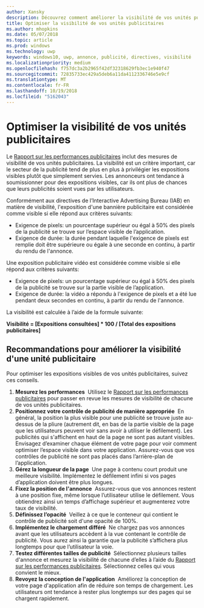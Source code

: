 ```yaml
---
author: Xansky
description: Découvrez comment améliorer la visibilité de vos unités publicitaires.
title: Optimiser la visibilité de vos unités publicitaires
ms.author: mhopkins
ms.date: 05/07/2018
ms.topic: article
ms.prod: windows
ms.technology: uwp
keywords: windows10, uwp, annonce, publicité, directives, visibilité
ms.localizationpriority: medium
ms.openlocfilehash: f757dc3a2b2965f42df32318629fb3ec1e940f47
ms.sourcegitcommit: 72835733ec429a5deb6a11da4112336746e5e9cf
ms.translationtype: MT
ms.contentlocale: fr-FR
ms.lasthandoff: 10/19/2018
ms.locfileid: "5162043"
---
```

# <a name="optimize-the-viewability-of-your-ad-units"></a>Optimiser la visibilité de vos unités publicitaires

Le [Rapport sur les performances publicitaires](../publish/advertising-performance-report.md) inclut des mesures de visibilité de vos unités publicitaires. La visibilité est un critère important, car le secteur de la publicité tend de plus en plus à privilégier les expositions visibles plutôt que simplement servies. Les annonceurs ont tendance à soumissionner pour des expositions visibles, car ils ont plus de chances que leurs publicités soient vues par les utilisateurs.  

Conformément aux directives de l’Interactive Advertising Bureau (IAB) en matière de visibilité, l'exposition d'une bannière publicitaire est considérée comme visible si elle répond aux critères suivants:

* Exigence de pixels: un pourcentage supérieur ou égal à 50% des pixels de la publicité se trouve sur l’espace visible de l’application.
* Exigence de durée: la durée pendant laquelle l'exigence de pixels est remplie doit être supérieure ou égale à une seconde en continu, à partir du rendu de l'annonce.

Une exposition publicitaire vidéo est considérée comme visible si elle répond aux critères suivants:

* Exigence de pixels: un pourcentage supérieur ou égal à 50% des pixels de la publicité se trouve sur la partie visible de l’application.
* Exigence de durée: la vidéo a répondu à l'exigence de pixels et a été lue pendant deux secondes en continu, à partir du rendu de l'annonce.

La visibilité est calculée à l’aide de la formule suivante:

**Visibilité = [Expositions consultées] * 100 / [Total des expositions publicitaires]**

## <a name="guidelines-to-improve-ad-unit-viewability"></a>Recommandations pour améliorer la visibilité d'une unité publicitaire

Pour optimiser les expositions visibles de vos unités publicitaires, suivez ces conseils.

1. **Mesurez les performances**&nbsp;&nbsp;Utilisez le [Rapport sur les performances publicitaires](../publish/advertising-performance-report.md) pour passer en revue les mesures de visibilité de chacune de vos unités publicitaires.
2.  **Positionnez votre contrôle de publicité de manière appropriée**&nbsp;&nbsp;En général, la position la plus visible pour une publicité se trouve juste au-dessus de la pliure (autrement dit, en bas de la partie visible de la page que les utilisateurs peuvent voir sans avoir à utiliser le défilement). Les publicités qui s'affichent en haut de la page ne sont pas autant visibles. Envisagez d’examiner chaque élément de votre page pour voir comment optimiser l’espace visible dans votre application. Assurez-vous que vos contrôles de publicité ne sont pas placés dans l’arrière-plan de l’application.
3.  **Gérez la longueur de la page**&nbsp;&nbsp;Une page à contenu court produit une meilleure visibilité. Implémentez le défilement infini si vos pages d’application doivent être plus longues.
4.  **Fixez la position de l'annonce**&nbsp;&nbsp;Assurez-vous que vos annonces restent à une position fixe, même lorsque l’utilisateur utilise le défilement. Vous obtiendrez ainsi un temps d’affichage supérieur et augmenterez votre taux de visibilité.
5.  **Définissez l’opacité**&nbsp;&nbsp;Veillez à ce que le conteneur qui contient le contrôle de publicité soit d'une opacité de 100%.
6.  **Implémentez le chargement différé**&nbsp;&nbsp;Ne chargez pas vos annonces avant que les utilisateurs accèdent à la vue contenant le contrôle de publicité. Vous aurez ainsi la garantie que la publicité s’affichera plus longtemps pour que l’utilisateur la voie.
7.  **Testez différentes tailles de publicité**&nbsp;&nbsp;Sélectionnez plusieurs tailles d'annonce et mesurez la visibilité de chacune d’elles à l’aide du [Rapport sur les performances publicitaires](../publish/advertising-performance-report.md). Sélectionnez celles qui vous convient le mieux.
8.  **Revoyez la conception de l'application**&nbsp;&nbsp;Améliorez la conception de votre page d'application afin de réduire son temps de chargement. Les utilisateurs ont tendance à rester plus longtemps sur des pages qui se chargent rapidement.
